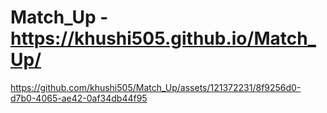 # Match_Up - https://khushi505.github.io/Match_Up/


https://github.com/khushi505/Match_Up/assets/121372231/8f9256d0-d7b0-4065-ae42-0af34db44f95

